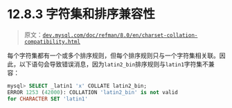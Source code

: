 # 12.8.3 字符集和排序兼容性

> 原文：[`dev.mysql.com/doc/refman/8.0/en/charset-collation-compatibility.html`](https://dev.mysql.com/doc/refman/8.0/en/charset-collation-compatibility.html)

每个字符集都有一个或多个排序规则，但每个排序规则只与一个字符集相关联。因此，以下语句会导致错误消息，因为`latin2_bin`排序规则与`latin1`字符集不兼容：

```sql
mysql> SELECT _latin1 'x' COLLATE latin2_bin;
ERROR 1253 (42000): COLLATION 'latin2_bin' is not valid
for CHARACTER SET 'latin1'
```
